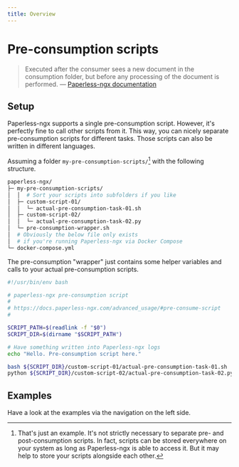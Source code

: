 ```yaml
---
title: Overview
---
```


# Pre-consumption scripts

> Executed after the consumer sees a new document in the consumption folder, but before any processing of the document is performed.
&mdash; [Paperless-ngx documentation](https://docs.paperless-ngx.com/advanced_usage/#pre-consume-script)

## Setup

Paperless-ngx supports a single pre-consumption script. However, it's perfectly fine to call other scripts from it.
This way, you can nicely separate pre-consumption scripts for different tasks. Those scripts can also be written in different languages.

Assuming a folder `my-pre-consumption-scripts/`[^1] with the following structure.
[^1]: That's just an example. It's not strictly necessary to separate pre- and post-consumption scripts. In fact, scripts can be stored everywhere on your system as long as Paperless-ngx is able to access it. But it may help to store your scripts alongside each other.

```bash
paperless-ngx/
├─ my-pre-consumption-scripts/
│  │  # Sort your scripts into subfolders if you like
│  ├─ custom-script-01/
│  │  └─ actual-pre-consumption-task-01.sh
│  ├─ custom-script-02/
│  │  └─ actual-pre-consumption-task-02.py
│  └─ pre-consumption-wrapper.sh
│  # Obviously the below file only exists
│  # if you're running Paperless-ngx via Docker Compose
└─ docker-compose.yml
```

The pre-consumption "wrapper" just contains some helper variables and calls to your actual pre-consumption scripts.

<a name="pre-consumption-wrapper"></a>

```bash title="pre-consumption-wrapper.sh"
#!/usr/bin/env bash

# paperless-ngx pre-consumption script
#
# https://docs.paperless-ngx.com/advanced_usage/#pre-consume-script
#

SCRIPT_PATH=$(readlink -f "$0")
SCRIPT_DIR=$(dirname "$SCRIPT_PATH")

# Have something written into Paperless-ngx logs
echo "Hello. Pre-consumption script here."

bash ${SCRIPT_DIR}/custom-script-01/actual-pre-consumption-task-01.sh
python ${SCRIPT_DIR}/custom-script-02/actual-pre-consumption-task-02.py
```

## Examples

Have a look at the examples via the navigation on the left side.
